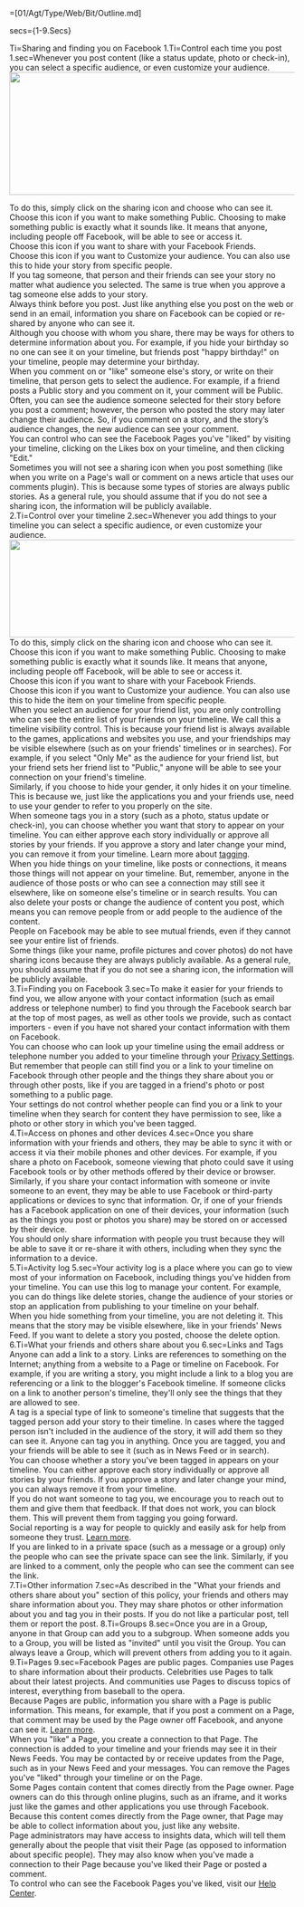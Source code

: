 =[01/Agt/Type/Web/Bit/Outline.md]

secs={1-9.Secs}

Ti=Sharing and finding you on Facebook
1.Ti=Control each time you post
1.sec=Whenever you post content (like a status update, photo or check-in), you can select a specific audience, or even customize your audience.<img class="mvl privacy_policy_center_img img" src="https://fbstatic-a.akamaihd.net/rsrc.php/v2/yf/r/o9AiIhr_WEa.png" width="527" height="217" alt="" /><div class="mbl _6q _6t _mf"> To do this, simply click on the sharing icon and choose who can see it. </div><i class="privacy_icon img sp_zX-Km6VVTru sx_681348"></i><div class="mbl _6q _6t _mf"> Choose this icon if you want to make something Public. Choosing to make something public is exactly what it sounds like. It means that anyone, including people off Facebook, will be able to see or access it. </div><i class="privacy_icon img sp_7ot2ha sx_279e39"></i><div class="mbl _6q _6t _mf"> Choose this icon if you want to share with your Facebook Friends. </div><i class="privacy_icon img sp_7ot2ha sx_8ebca1"></i><div class="mbl _6q _6t _mf"> Choose this icon if you want to Customize your audience. You can also use this to hide your story from specific people. </div><div class="mbl _6q _6t _mf"> If you tag someone, that person and their friends can see your story no matter what audience you selected. The same is true when you approve a tag someone else adds to your story. </div><div class="mbl _6q _6t _mf"> Always think before you post. Just like anything else you post on the web or send in an email, information you share on Facebook can be copied or re-shared by anyone who can see it. </div><div class="mbl _6q _6t _mf"> Although you choose with whom you share, there may be ways for others to determine information about you. For example, if you hide your birthday so no one can see it on your timeline, but friends post "happy birthday!" on your timeline, people may determine your birthday. </div><div class="mbl _6q _6t _mf"> When you comment on or "like" someone else's story, or write on their timeline, that person gets to select the audience. For example, if a friend posts a Public story and you comment on it, your comment will be Public. Often, you can see the audience someone selected for their story before you post a comment; however, the person who posted the story may later change their audience. So, if you comment on a story, and the story’s audience changes, the new audience can see your comment. </div><div class="mbl _6q _6t _mf"> You can control who can see the Facebook Pages you've "liked" by visiting your timeline, clicking on the Likes box on your timeline, and then clicking "Edit." </div><div class="mbl _6q _6t _mf"> Sometimes you will not see a sharing icon when you post something (like when you write on a Page's wall or comment on a news article that uses our comments plugin). This is because some types of stories are always public stories. As a general rule, you should assume that if you do not see a sharing icon, the information will be publicly available. </div>
2.Ti=Control over your timeline
2.sec=Whenever you add things to your timeline you can select a specific audience, or even customize your audience.<img class="mvl privacy_policy_center_img img" src="https://fbstatic-a.akamaihd.net/rsrc.php/v2/y8/r/cmou4Rsu_-S.png" width="596" height="173" alt="" /><br /><div class="mbl _6q _6t _mf"> To do this, simply click on the sharing icon and choose who can see it. </div><i class="privacy_icon img sp_zX-Km6VVTru sx_681348"></i><div class="mbl _6q _6t _mf"> Choose this icon if you want to make something Public. Choosing to make something public is exactly what it sounds like. It means that anyone, including people off Facebook, will be able to see or access it. </div><i class="privacy_icon img sp_7ot2ha sx_279e39"></i><div class="mbl _6q _6t _mf"> Choose this icon if you want to share with your Facebook Friends. </div><i class="privacy_icon img sp_7ot2ha sx_8ebca1"></i><div class="mbl _6q _6t _mf"> Choose this icon if you want to Customize your audience. You can also use this to hide the item on your timeline from specific people. </div><div class="mbl _6q _6t _mf"> When you select an audience for your friend list, you are only controlling who can see the entire list of your friends on your timeline. We call this a timeline visibility control. This is because your friend list is always available to the games, applications and websites you use, and your friendships may be visible elsewhere (such as on your friends' timelines or in searches). For example, if you select "Only Me" as the audience for your friend list, but your friend sets her friend list to "Public," anyone will be able to see your connection on your friend's timeline. </div><div class="mbl _6q _6t _mf"> Similarly, if you choose to hide your gender, it only hides it on your timeline. This is because we, just like the applications you and your friends use, need to use your gender to refer to you properly on the site. </div><div class="mbl _6q _6t _mf"> When someone tags you in a story (such as a photo, status update or check-in), you can choose whether you want that story to appear on your timeline. You can either approve each story individually or approve all stories by your friends. If you approve a story and later change your mind, you can remove it from your timeline. Learn more about <a href="/about/privacy/your-info-on-fb#friendsshare">tagging</a>. </div><div class="mbl _6q _6t _mf"> When you hide things on your timeline, like posts or connections, it means those things will not appear on your timeline. But, remember, anyone in the audience of those posts or who can see a connection may still see it elsewhere, like on someone else's timeline or in search results. You can also delete your posts or change the audience of content you post, which means you can remove people from or add people to the audience of the content. </div><div class="mbl _6q _6t _mf"> People on Facebook may be able to see mutual friends, even if they cannot see your entire list of friends. </div><div class="mbl _6q _6t _mf"> Some things (like your name, profile pictures and cover photos) do not have sharing icons because they are always publicly available. As a general rule, you should assume that if you do not see a sharing icon, the information will be publicly available. </div>
3.Ti=Finding you on Facebook
3.sec=To make it easier for your friends to find you, we allow anyone with your contact information (such as email address or telephone number) to find you through the Facebook search bar at the top of most pages, as well as other tools we provide, such as contact importers - even if you have not shared your contact information with them on Facebook.<div class="mbl _6q _6t _mf"> You can choose who can look up your timeline using the email address or telephone number you added to your timeline through your <a href="/settings/?tab=privacy">Privacy Settings</a>. But remember that people can still find you or a link to your timeline on Facebook through other people and the things they share about you or through other posts, like if you are tagged in a friend's photo or post something to a public page. </div><div class="mbl _6q _6t _mf"> Your settings do not control whether people can find you or a link to your timeline when they search for content they have permission to see, like a photo or other story in which you've been tagged. </div>
4.Ti=Access on phones and other devices
4.sec=Once you share information with your friends and others, they may be able to sync it with or access it via their mobile phones and other devices. For example, if you share a photo on Facebook, someone viewing that photo could save it using Facebook tools or by other methods offered by their device or browser. Similarly, if you share your contact information with someone or invite someone to an event, they may be able to use Facebook or third-party applications or devices to sync that information. Or, if one of your friends has a Facebook application on one of their devices, your information (such as the things you post or photos you share) may be stored on or accessed by their device.<div class="mbl _6q _6t _mf"> You should only share information with people you trust because they will be able to save it or re-share it with others, including when they sync the information to a device. </div>
5.Ti=Activity log
5.sec=Your activity log is a place where you can go to view most of your information on Facebook, including things you've hidden from your timeline. You can use this log to manage your content. For example, you can do things like delete stories, change the audience of your stories or stop an application from publishing to your timeline on your behalf.<div class="mbl _6q _6t _mf"><span id="friendsshare"></span> When you hide something from your timeline, you are not deleting it. This means that the story may be visible elsewhere, like in your friends' News Feed. If you want to delete a story you posted, choose the delete option. </div>
6.Ti=What your friends and others share about you
6.sec=Links and Tags<div class="mbl _6q _6t _mf"> Anyone can add a link to a story. Links are references to something on the Internet; anything from a website to a Page or timeline on Facebook. For example, if you are writing a story, you might include a link to a blog you are referencing or a link to the blogger's Facebook timeline. If someone clicks on a link to another person's timeline, they'll only see the things that they are allowed to see. </div><div class="mbl _6q _6t _mf"> A tag is a special type of link to someone's timeline that suggests that the tagged person add your story to their timeline. In cases where the tagged person isn't included in the audience of the story, it will add them so they can see it. Anyone can tag you in anything. Once you are tagged, you and your friends will be able to see it (such as in News Feed or in search). </div><div class="mbl _6q _6t _mf"> You can choose whether a story you've been tagged in appears on your timeline. You can either approve each story individually or approve all stories by your friends. If you approve a story and later change your mind, you can always remove it from your timeline. </div><div class="mbl _6q _6t _mf"> If you do not want someone to tag you, we encourage you to reach out to them and give them that feedback. If that does not work, you can block them. This will prevent them from tagging you going forward. </div><div class="mbl _6q _6t _mf"> Social reporting is a way for people to quickly and easily ask for help from someone they trust. <a href="https://www.facebook.com/note.php?note_id=196124227075034&__adt=3&__att=iframe">Learn more</a>. </div><div class="mbl _6q _6t _mf"> If you are linked to in a private space (such as a message or a group) only the people who can see the private space can see the link. Similarly, if you are linked to a comment, only the people who can see the comment can see the link. </div>
7.Ti=Other information
7.sec=As described in the "What your friends and others share about you" section of this policy, your friends and others may share information about you. They may share photos or other information about you and tag you in their posts. If you do not like a particular post, tell them or report the post.
8.Ti=Groups
8.sec=Once you are in a Group, anyone in that Group can add you to a subgroup. When someone adds you to a Group, you will be listed as "invited" until you visit the Group. You can always leave a Group, which will prevent others from adding you to it again.
9.Ti=Pages
9.sec=Facebook Pages are public pages. Companies use Pages to share information about their products. Celebrities use Pages to talk about their latest projects. And communities use Pages to discuss topics of interest, everything from baseball to the opera.<div class="mbl _6q _6t _mf"> Because Pages are public, information you share with a Page is public information. This means, for example, that if you post a comment on a Page, that comment may be used by the Page owner off Facebook, and anyone can see it. <a href="/about/privacy/your-info#public-info">Learn more</a>. </div><div class="mbl _6q _6t _mf"> When you "like" a Page, you create a connection to that Page. The connection is added to your timeline and your friends may see it in their News Feeds. You may be contacted by or receive updates from the Page, such as in your News Feed and your messages. You can remove the Pages you've "liked" through your timeline or on the Page. </div><div class="mbl _6q _6t _mf"> Some Pages contain content that comes directly from the Page owner. Page owners can do this through online plugins, such as an iframe, and it works just like the games and other applications you use through Facebook. Because this content comes directly from the Page owner, that Page may be able to collect information about you, just like any website. </div><div class="mbl _6q _6t _mf"> Page administrators may have access to insights data, which will tell them generally about the people that visit their Page (as opposed to information about specific people). They may also know when you've made a connection to their Page because you've liked their Page or posted a comment. </div><div class="mbl _6q _6t _mf"> To control who can see the Facebook Pages you've liked, visit our <a href="/help/100522066706974">Help Center</a>.
